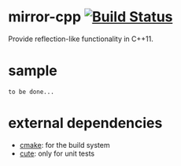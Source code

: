 mirror-cpp [![Build Status](https://travis-ci.org/Kosta-Github/mirror-cpp.png)](https://travis-ci.org/Kosta-Github/mirror-cpp)
==========
Provide reflection-like functionality in C++11.

sample
======
```
to be done...
```

external dependencies
=====================
- [cmake](http://cmake.org): for the build system
- [cute](https://github.com/Kosta-Github/cute): only for unit tests
